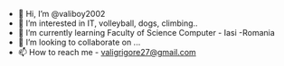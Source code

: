 - 👋 Hi, I’m @valiboy2002
- 👀 I’m interested in IT, volleyball, dogs, climbing..
- 🌱 I’m currently learning Faculty of Science Computer - Iasi -Romania
- 💞️ I’m looking to collaborate on ...
- 📫 How to reach me - valigrigore27@gmail.com

<!---
valiboy2002/valiboy2002 is a ✨ special ✨ repository because its `README.md` (this file) appears on your GitHub profile.
You can click the Preview link to take a look at your changes.
--->
